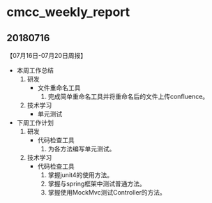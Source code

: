 # cmcc_weekly_report

## 20180716
【07月16日-07月20日周报】
- 本周工作总结
    1. 研发
        - 文件重命名工具
            1. 完成简单重命名工具并将重命名后的文件上传confluence。
    2. 技术学习
        - 单元测试
- 下周工作计划
    1. 研发
        - 代码检查工具
            1. 为各方法编写单元测试。
    2. 技术学习
        - 代码检查工具
            1. 掌握junit4的使用方法。
            2. 掌握与spring框架中测试普通方法。
            3. 掌握使用MockMvc测试Controller的方法。
